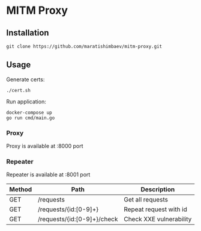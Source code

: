 # MITM Proxy

## Installation
```
git clone https://github.com/maratishimbaev/mitm-proxy.git
```

## Usage
Generate certs:
```
./cert.sh
```

Run application:
```
docker-compose up
go run cmd/main.go
```

### Proxy
Proxy is available at :8000 port

### Repeater
Repeater is available at :8001 port

Method | Path | Description
------ | ---- | -----------
GET | /requests | Get all requests
GET | /requests/{id:[0-9]+} | Repeat request with id
GET | /requests/{id:[0-9]+}/check | Check XXE vulnerability